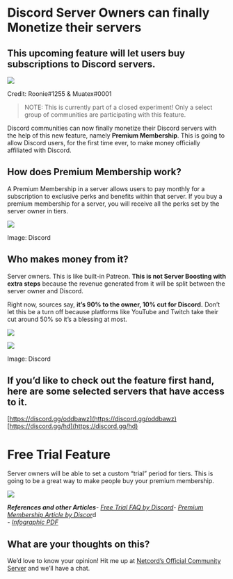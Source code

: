 Discord Server Owners can finally Monetize their servers
========================================================

This upcoming feature will let users buy subscriptions to Discord servers.
--------------------------------------------------------------------------

![](https://miro.medium.com/max/1400/1*H8GlQU81QNcloWeqLiwOqw.png)

Credit: Roonie#1255 & Muatex#0001

> NOTE: This is currently part of a closed experiment! Only a select group of communities are participating with this feature.

Discord communities can now finally monetize their Discord servers with the help of this new feature, namely **Premium Membership**. This is going to allow Discord users, for the first time ever, to make money officially affiliated with Discord.

How does Premium Membership work?
---------------------------------

A Premium Membership in a server allows users to pay monthly for a subscription to exclusive perks and benefits within that server. If you buy a premium membership for a server, you will receive all the perks set by the server owner in tiers.

![](https://miro.medium.com/max/1400/0*_YEFZ-X3oXceO7yF.png)

Image: Discord

Who makes money from it?
------------------------

Server owners. This is like built-in Patreon. **This is not Server Boosting with extra steps** because the revenue generated from it will be split between the server owner and Discord.

Right now, sources say, **it’s 90% to the owner, 10% cut for Discord.** Don’t let this be a turn off because platforms like YouTube and Twitch take their cut around 50% so it’s a blessing at most.

![](https://miro.medium.com/max/1400/0*Zp2eeqcL0TJnhL7m.png)

![](https://miro.medium.com/max/1400/0*6bmlJeNzEPZjGmmz.png)

Image: Discord

If you’d like to check out the feature first hand, here are some selected servers that have access to it.
---------------------------------------------------------------------------------------------------------

[https://discord.gg/oddbawz](https://discord.gg/oddbawz)  
[https://discord.gg/hd](https://discord.gg/hd)

Free Trial Feature
==================

Server owners will be able to set a custom “trial” period for tiers. This is going to be a great way to make people buy your premium membership.

![](https://miro.medium.com/max/1400/0*-ELghp-DPDYK_FTH.png)

**_References and other Articles_**_\-_ [_Free Trial FAQ by Discord_](https://support.discord.com/hc/en-us/articles/5278912413335-Premium-Memberships-Trials-FAQ)_\-_ [_Premium Membership Article by Discor_](https://support.discord.com/hc/en-us/articles/4415163187607-Premium-Memberships-for-Servers)d  
\- [_Infographic PDF_](https://cdn.discordapp.com/attachments/824921608560181261/941460281987592192/Creators____Pitch_Deck_1.pdf)

What are your thoughts on this?
-------------------------------

We’d love to know your opinion! Hit me up at [Netcord’s Official Community Server](https://discord.gg/JjfYGRJ2NN) and we’ll have a chat.
